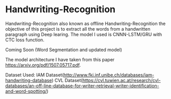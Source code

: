 # Handwriting-Recognition

Handwriting-Recognition also known as offline Handwriting-Recognition the objective of this project is to extract all the words from a handwritten paragraph using Deep learing. The model I used is CNNN-LSTM/GRU with CTC loss function. 

Coming Soon (Word Segmentation and updated model)

The model architecture I have taken from this paper https://arxiv.org/pdf/1507.05717.pdf. 

Dataset Used:
  IAM Dataset(http://www.fki.inf.unibe.ch/databases/iam-handwriting-database) 
  CVL Dataset(https://cvl.tuwien.ac.at/research/cvl-databases/an-off-line-database-for-writer-retrieval-writer-identification-and-word-spotting/) 
